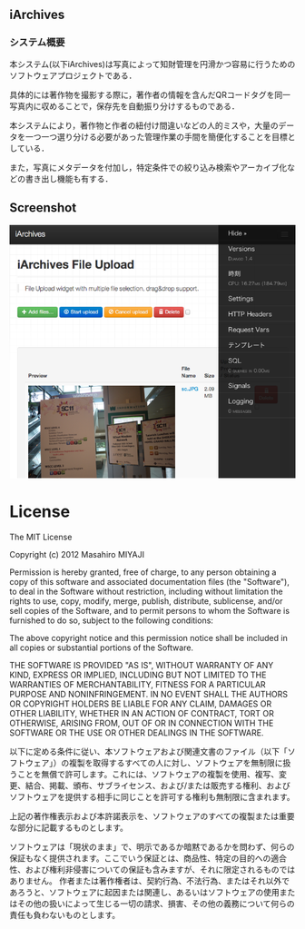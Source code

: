 iArchives
---------------
### システム概要
本システム(以下iArchives)は写真によって知財管理を円滑かつ容易に行うためのソフトウェアプロジェクトである．

具体的には著作物を撮影する際に，著作者の情報を含んだQRコードタグを同一写真内に収めることで，保存先を自動振り分けするものである．


本システムにより，著作物と作者の紐付け間違いなどの人的ミスや，大量のデータを一つ一つ選り分ける必要があった管理作業の手間を簡便化することを目標としている．


また，写真にメタデータを付加し，特定条件での絞り込み検索やアーカイブ化などの書き出し機能も有する．
## Screenshot
![iArchives](https://github.com/mmiyaji/iArchives/raw/master/media/images/screenshot_upload.png)
# License
The MIT License


Copyright (c) 2012 Masahiro MIYAJI


Permission is hereby granted, free of charge, to any person obtaining a copy of this software and associated documentation files (the "Software"), to deal in the Software without restriction, including without limitation the rights to use, copy, modify, merge, publish, distribute, sublicense, and/or sell copies of the Software, and to permit persons to whom the Software is furnished to do so, subject to the following conditions:

The above copyright notice and this permission notice shall be included in all copies or substantial portions of the Software.

THE SOFTWARE IS PROVIDED "AS IS", WITHOUT WARRANTY OF ANY KIND, EXPRESS OR IMPLIED, INCLUDING BUT NOT LIMITED TO THE WARRANTIES OF MERCHANTABILITY, FITNESS FOR A PARTICULAR PURPOSE AND NONINFRINGEMENT. IN NO EVENT SHALL THE AUTHORS OR COPYRIGHT HOLDERS BE LIABLE FOR ANY CLAIM, DAMAGES OR OTHER LIABILITY, WHETHER IN AN ACTION OF CONTRACT, TORT OR OTHERWISE, ARISING FROM, OUT OF OR IN CONNECTION WITH THE SOFTWARE OR THE USE OR OTHER DEALINGS IN THE SOFTWARE.

以下に定める条件に従い、本ソフトウェアおよび関連文書のファイル（以下「ソフトウェア」）の複製を取得するすべての人に対し、ソフトウェアを無制限に扱うことを無償で許可します。これには、ソフトウェアの複製を使用、複写、変更、結合、掲載、頒布、サブライセンス、および/または販売する権利、およびソフトウェアを提供する相手に同じことを許可する権利も無制限に含まれます。

上記の著作権表示および本許諾表示を、ソフトウェアのすべての複製または重要な部分に記載するものとします。

ソフトウェアは「現状のまま」で、明示であるか暗黙であるかを問わず、何らの保証もなく提供されます。ここでいう保証とは、商品性、特定の目的への適合性、および権利非侵害についての保証も含みますが、それに限定されるものではありません。 作者または著作権者は、契約行為、不法行為、またはそれ以外であろうと、ソフトウェアに起因または関連し、あるいはソフトウェアの使用またはその他の扱いによって生じる一切の請求、損害、その他の義務について何らの責任も負わないものとします。